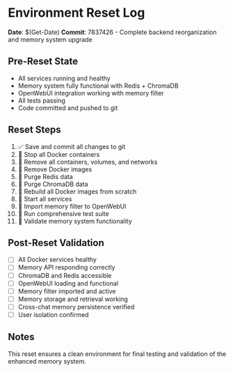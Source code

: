 # Environment Reset Log

**Date**: $(Get-Date)
**Commit**: 7837426 - Complete backend reorganization and memory system upgrade

## Pre-Reset State
- All services running and healthy
- Memory system fully functional with Redis + ChromaDB
- OpenWebUI integration working with memory filter
- All tests passing
- Code committed and pushed to git

## Reset Steps
1. ✅ Save and commit all changes to git  
2. 🔄 Stop all Docker containers
3. 🔄 Remove all containers, volumes, and networks
4. 🔄 Remove Docker images 
5. 🔄 Purge Redis data
6. 🔄 Purge ChromaDB data
7. 🔄 Rebuild all Docker images from scratch
8. 🔄 Start all services
9. 🔄 Import memory filter to OpenWebUI
10. 🔄 Run comprehensive test suite
11. 🔄 Validate memory system functionality

## Post-Reset Validation
- [ ] All Docker services healthy
- [ ] Memory API responding correctly
- [ ] ChromaDB and Redis accessible
- [ ] OpenWebUI loading and functional
- [ ] Memory filter imported and active
- [ ] Memory storage and retrieval working
- [ ] Cross-chat memory persistence verified
- [ ] User isolation confirmed

## Notes
This reset ensures a clean environment for final testing and validation of the enhanced memory system.
